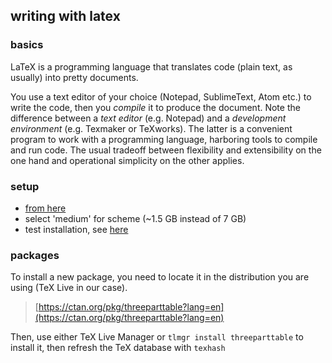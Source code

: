 ## writing with latex
### basics
LaTeX is a programming language that translates code (plain text, as usually) into pretty documents.

You use a text editor of your choice (Notepad, SublimeText, Atom etc.) to write the code, then you _compile_ it to produce the document. Note the difference between a _text editor_ (e.g. Notepad) and a _development environment_ (e.g. Texmaker or TeXworks). The latter is a convenient program to work with a programming language, harboring tools to compile and run code. The usual tradeoff between flexibility and extensibility on the one hand and operational simplicity on the other applies.

### setup
*   [from here](https://www.tug.org/texlive/acquire-netinstall.html)
*   select 'medium' for scheme (~1.5 GB instead of 7 GB)
*   test installation, see [here](https://www.tug.org/texlive/doc/texlive-en/texlive-en.html#x1-380003.5)

### packages
To install a new package, you need to locate it in the distribution you are using (TeX Live in our case).
> [https://ctan.org/pkg/threeparttable?lang=en](https://ctan.org/pkg/threeparttable?lang=en)

Then, use either TeX Live Manager or `tlmgr install threeparttable` to install it, then refresh the TeX database with `texhash`
